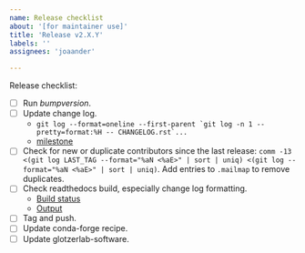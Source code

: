 ```yaml
---
name: Release checklist
about: '[for maintainer use]'
title: 'Release v2.X.Y'
labels: ''
assignees: 'joaander'

---
```


Release checklist:

- [ ] Run *bumpversion*.
- [ ] Update change log.
  - ``git log --format=oneline --first-parent `git log -n 1 --pretty=format:%H -- CHANGELOG.rst`...``
  - [milestone](https://github.com/glotzerlab/gsd/milestones)
- [ ] Check for new or duplicate contributors since the last release:
  `comm -13 <(git log LAST_TAG --format="%aN <%aE>" | sort | uniq) <(git log --format="%aN <%aE>" | sort | uniq)`.
  Add entries to `.mailmap` to remove duplicates.
- [ ] Check readthedocs build, especially change log formatting.
  - [Build status](https://readthedocs.org/projects/gsd/builds/)
  - [Output](https://gsd.readthedocs.io/en/latest/)
- [ ] Tag and push.
- [ ] Update conda-forge recipe.
- [ ] Update glotzerlab-software.
